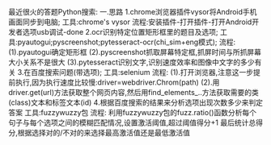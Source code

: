 最近很火的答题Python搜索:
一.思路
1.chrome浏览器插件vysor将Android手机画面同步到电脑;
工具:chrome's vysor
流程:安装插件-打开插件-打开Android开发者选项usb调试-done
2.ocr识别特定位置矩形框里的题目及选项;
工具:pyautogui;pyscreenshot;pytesseract-ocr(chi_sim+eng模式);
流程:
(1).pyautogui确定矩形框
(2).pyscreenshot抓取屏幕特定框,抓屏时间与所抓屏幕大小关系不是很大
(3).pytesseract识别文字,识别速度效率和图像中文字的多少有关
3.在百度搜索问题(带选项);
工具:selenium
流程:
(1).打开浏览器,注意这一步提前执行,因为执行速度比较慢:driver=webdriver.Chrom(path)
(2).用driver.get(url)方法获取整个网页内容,然后用find_elements_..方法获取需要的类(class)文本和标签文本(id)
4.根据百度搜索的结果来分析选项出现次数多少来判定答案
工具:fuzzywuzzy包
流程:
利用fuzzywuzzy包的fuzz.ratio()函数分析每个句子与每个选项之间的模糊匹配情况,设置激活阈值,超过阈值得分+1
最后统计总得分,根据选择对的/不对的来选择最高激活值还是最低激活值
